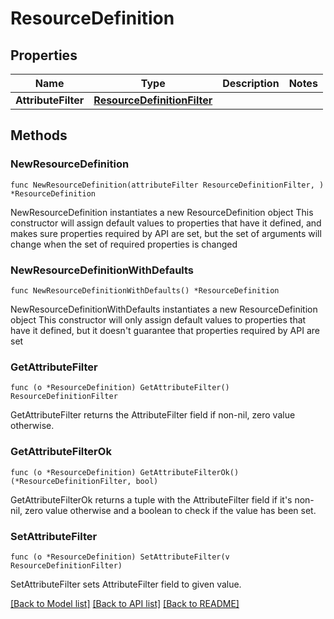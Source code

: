 # ResourceDefinition

## Properties

Name | Type | Description | Notes
------------ | ------------- | ------------- | -------------
**AttributeFilter** | [**ResourceDefinitionFilter**](ResourceDefinitionFilter.md) |  | 

## Methods

### NewResourceDefinition

`func NewResourceDefinition(attributeFilter ResourceDefinitionFilter, ) *ResourceDefinition`

NewResourceDefinition instantiates a new ResourceDefinition object
This constructor will assign default values to properties that have it defined,
and makes sure properties required by API are set, but the set of arguments
will change when the set of required properties is changed

### NewResourceDefinitionWithDefaults

`func NewResourceDefinitionWithDefaults() *ResourceDefinition`

NewResourceDefinitionWithDefaults instantiates a new ResourceDefinition object
This constructor will only assign default values to properties that have it defined,
but it doesn't guarantee that properties required by API are set

### GetAttributeFilter

`func (o *ResourceDefinition) GetAttributeFilter() ResourceDefinitionFilter`

GetAttributeFilter returns the AttributeFilter field if non-nil, zero value otherwise.

### GetAttributeFilterOk

`func (o *ResourceDefinition) GetAttributeFilterOk() (*ResourceDefinitionFilter, bool)`

GetAttributeFilterOk returns a tuple with the AttributeFilter field if it's non-nil, zero value otherwise
and a boolean to check if the value has been set.

### SetAttributeFilter

`func (o *ResourceDefinition) SetAttributeFilter(v ResourceDefinitionFilter)`

SetAttributeFilter sets AttributeFilter field to given value.



[[Back to Model list]](../README.md#documentation-for-models) [[Back to API list]](../README.md#documentation-for-api-endpoints) [[Back to README]](../README.md)


